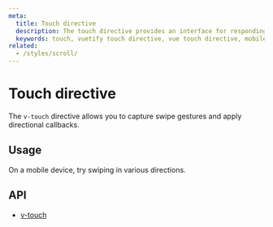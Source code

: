 ```yaml
---
meta:
  title: Touch directive
  description: The touch directive provides an interface for responding to various user touch actions.
  keywords: touch, vuetify touch directive, vue touch directive, mobile touch directive
related:
  - /styles/scroll/
---
```


# Touch directive

The `v-touch` directive allows you to capture swipe gestures and apply directional callbacks.

<entry-ad />

## Usage

On a mobile device, try swiping in various directions.

<example file="v-touch/usage" />

## API

- [v-touch](/api/v-touch)

<api-section page="directives/touch" />

<backmatter />
